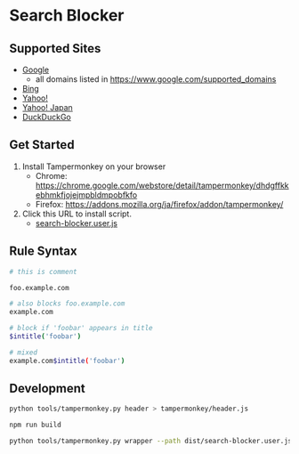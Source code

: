 # Search Blocker

## Supported Sites

- [Google](https://www.google.com/)
  - all domains listed in https://www.google.com/supported_domains
- [Bing](https://www.bing.com/)
- [Yahoo!](https://search.yahoo.com/)
- [Yahoo! Japan](https://search.yahoo.co.jp/)
- [DuckDuckGo](https://duckduckgo.com/)

## Get Started

1. Install Tampermonkey on your browser
    - Chrome: https://chrome.google.com/webstore/detail/tampermonkey/dhdgffkkebhmkfjojejmpbldmpobfkfo
    - Firefox: https://addons.mozilla.org/ja/firefox/addon/tampermonkey/
2. Click this URL to install script.
   - [search-blocker.user.js](https://github.com/shosatojp/search-blocker/releases/latest/download/search-blocker.user.js)

## Rule Syntax

```sh
# this is comment

foo.example.com

# also blocks foo.example.com
example.com

# block if 'foobar' appears in title
$intitle('foobar')

# mixed
example.com$intitle('foobar')
```

## Development

```sh
python tools/tampermonkey.py header > tampermonkey/header.js

npm run build

python tools/tampermonkey.py wrapper --path dist/search-blocker.user.js > tampermonkey/wrapper.user.js
```
